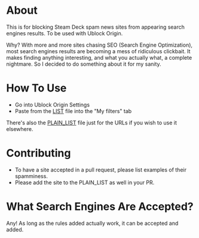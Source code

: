 # About
This is for blocking Steam Deck spam news sites from appearing search engines results. To be used with Ublock Origin.

Why? With more and more sites chasing SEO (Search Engine Optimization), most search engines results are becoming a mess of ridiculous clickbait. It makes finding anything interesting, and what you actually what, a complete nightmare. So I decided to do something about it for my sanity.

# How To Use

* Go into Ublock Origin Settings
* Paste from the [LIST](https://github.com/LiamDawe/steamdeck_spamblock/blob/main/LIST) file into the "My filters" tab

There's also the [PLAIN_LIST](https://github.com/LiamDawe/steamdeck_spamblock/blob/main/PLAIN_LIST) file just for the URLs if you wish to use it elsewhere.

# Contributing

* To have a site accepted in a pull request, please list examples of their spamminess.
* Please add the site to the PLAIN_LIST as well in your PR.

# What Search Engines Are Accepted?

Any! As long as the rules added actually work, it can be accepted and added.
